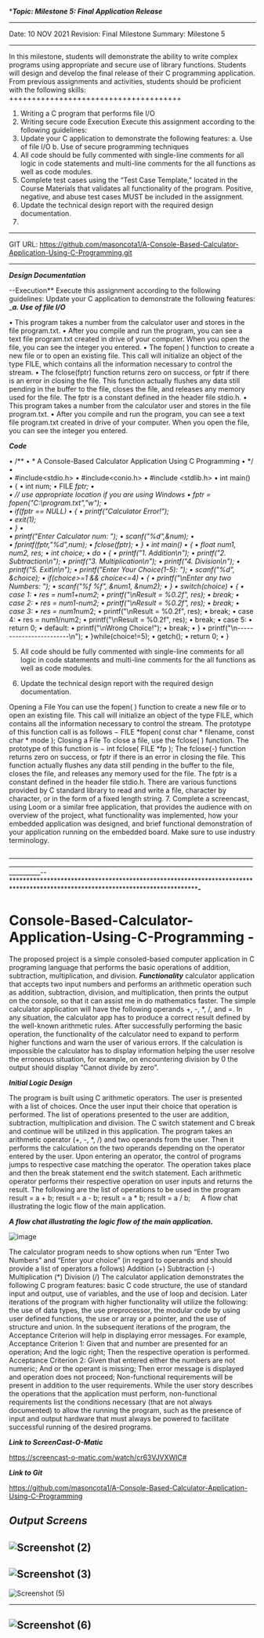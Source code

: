 
****Topic:	Milestone 5: Final Application Release***
______________________________________
Date:	 10 NOV 2021
Revision:	Final
Milestone Summary:	Milestone 5	
______________________________________
In this milestone, students will demonstrate the ability to write complex programs using appropriate and secure use of library functions. 
Students will design and develop the final release of their C programming application. From previous assignments and activities, students should be proficient with the following skills:
++++++++++++++++++++++++++++++++++++++
1.	Writing a C program that performs file I/O
2.	Writing secure code
Execution
Execute this assignment according to the following guidelines:
1.	Update your C application to demonstrate the following features: 
a.	Use of file I/O
b.	Use of secure programming techniques
2.	All code should be fully commented with single-line comments for all logic in code statements and multi-line comments for the all functions as well as code modules.
3.	Complete test cases using the “Test Case Template,” located in the Course Materials that validates all functionality of the program. Positive, negative, and abuse test cases MUST be included in the assignment.
4.	Update the technical design report with the required design documentation.
1.	 		
______________________________________________________________________________
GIT URL:	https://github.com/masoncota1/A-Console-Based-Calculator-Application-Using-C-Programming.git
______________________________________________________________________________
 
 
***Design Documentation***

--Execution**
Execute this assignment according to the following guidelines:
Update your C application to demonstrate the following features: 
____a.	Use of file I/O___

•	This program takes a number from the calculator user and stores in the file program.txt.
•	After you compile and run the program, you can see a text file program.txt created in drive of your computer. When you open the file, you can see the integer you entered. 
•	The fopen( ) function to create a new file or to open an existing file. This call will initialize an object of the type FILE, which contains all the information necessary to control the stream. 
•	The fclose(fptr) function returns zero on success, or fptr if there is an error in closing the file. This function actually flushes any data still pending in the buffer to the file, closes the file, and releases any memory used for the file. The fptr is a constant defined in the header file stdio.h.
•	This program takes a number from the calculator user and stores in the file program.txt.
•	After you compile and run the program, you can see a text file program.txt created in drive of your computer. When you open the file, you can see the integer you entered. 

***Code***

•	/**
•	 * A Console-Based Calculator Application Using C Programming
•	 */
•	
•	#include<stdio.h>
•	#include<conio.h>
•	#include <stdlib.h>
•	int main()
•	{
•	   int num;
•	   FILE *fptr;
•	
•	   // use appropriate location if you are using Windows
•	   fptr = fopen("C:\\program.txt","w");
•	
•	   if(fptr == NULL)
•	   {
•	      printf("Calculator Error!");  
•	      exit(1);            
•	   }
•	
•	   printf("Enter Calculator num: ");
•	   scanf("%d",&num);
•	
•	   fprintf(fptr,"%d",num);
•	   fclose(fptr);
•	}
•	int main()
•	{
•	   float num1, num2, res;
•	   int choice;
•	   do
•	   {
•	      printf("1. Addition\n");
•	      printf("2. Subtraction\n");
•	      printf("3. Multiplication\n");
•	      printf("4. Division\n");
•	      printf("5. Exit\n\n");
•	      printf("Enter Your Choice(1-5): ");
•	      scanf("%d", &choice);
•	      if(choice>=1 && choice<=4)
•	      {
•	         printf("\nEnter any two Numbers: ");
•	         scanf("%f %f", &num1, &num2);
•	      }
•	      switch(choice)
•	      {
•	         case 1:
•	            res = num1+num2;
•	            printf("\nResult = %0.2f", res);
•	            break;
•	         case 2:
•	            res = num1-num2;
•	            printf("\nResult = %0.2f", res);
•	            break;
•	         case 3:
•	            res = num1*num2;
•	            printf("\nResult = %0.2f", res);
•	            break;
•	         case 4:
•	            res = num1/num2;
•	            printf("\nResult = %0.2f", res);
•	            break;
•	         case 5:
•	            return 0;
•	         default:
•	            printf("\nWrong Choice!");
•	            break;
•	      }
•	      printf("\n------------------------\n");
•	   }while(choice!=5);
•	   getch();
•	   return 0;
•	}


5.	All code should be fully commented with single-line comments for all logic in code statements and multi-line comments for the all functions as well as code modules.
 
6.	Update the technical design report with the required design documentation.

Opening a File
You can use the fopen( ) function to create a new file or to open an existing file. This call will initialize an object of the type FILE, which contains all the information necessary to control the stream. The prototype of this function call is as follows −
FILE *fopen( const char * filename, const char * mode );
Closing a File
To close a file, use the fclose( ) function. The prototype of this function is −
int fclose( FILE *fp );
The fclose(-) function returns zero on success, or fptr if there is an error in closing the file. This function actually flushes any data still pending in the buffer to the file, closes the file, and releases any memory used for the file. The fptr is a constant defined in the header file stdio.h.
There are various functions provided by C standard library to read and write a file, character by character, or in the form of a fixed length string.
7.	Complete a screencast, using Loom or a similar free application, that provides the audience with on overview of the project, what functionality was implemented, how your embedded application was designed, and brief functional demonstration of your application running on the embedded board. Make sure to use industry terminology.
 

______________________________________________________________________________________________________________________________________________________________________--
**************************************************************************************************************************************************-********************



# Console-Based-Calculator-Application-Using-C-Programming -
The proposed project is a simple consoled-based computer application in C programing language that performs the basic operations of addition, subtraction, multiplication, and division. 
***Functionality***
calculator application that accepts two input numbers and performs an arithmetic operation such as addition, subtraction, division, and multiplication, then prints the output on the console, so that it can assist me in do mathematics faster. The simple calculator application will have the following operands +, -, *, /, and =. In any situation, the calculator app has to produce a correct result defined by the well-known arithmetic rules. 
After successfully performing the basic operation, the functionality of the calculator need to expand to perform higher functions and warn the user of various errors. If the calculation is impossible the calculator has to display information helping the user resolve the erroneous situation, for example, on encountering division by 0 the output should display “Cannot divide by zero”. 


***Initial Logic Design***


The program is built using C arithmetic operators. The user is presented with a list of choices. Once the user input their choice that operation is performed. The list of operations presented to the user are addition, subtraction, multiplication and division. The C switch statement and C break and continue will be utilized in this application. The program takes an arithmetic operator (+, -, *, /) and two operands from the user. Then it performs the calculation on the two operands depending on the operator entered by the user. Upon entering an operator, the control of programs jumps to respective case matching the operator. The operation takes place and then the break statement end the switch statement. 
Each arithmetic operator performs their respective operation on user inputs and returns the result.
The following are the list of operations to be used in the program
result = a + b; 
result = a - b; 
result = a * b; 
result = a / b; 
  
A flow chat illustrating the logic flow of the main application.

***A flow chat illustrating the logic flow of the main application.***

![image](https://user-images.githubusercontent.com/92959412/138376362-5f640fb9-99b7-4819-8f43-971fb3708c15.png)


 The calculator program needs to show options when run 
“Enter Two Numbers” and 
“Enter your choice” (in regard to operands and should provide a list of operators a follows) Addition (+)
Subtraction (-)
Multiplication (*)
Division (/)
The calculator application demonstrates the following C program features: basic C code structure, the use of standard input and output, use of variables, and the use of loop and decision. Later iterations of the program with higher functionality will utilize the following: the use of data types, the use preprocessor, the modular code by using user defined functions, the use or array or a pointer, and the use of structure and union. 
In the subsequent iterations of the program, the Acceptance Criterion will help in displaying error messages. For example, 
Acceptance Criterion 1: 
Given that and number are presented for an operation; 
And the logic right; 
Then the respective operation is performed. 
Acceptance Criterion 2: 
Given that entered either the numbers are not numeric;
And or the operant is missing; 
Then error message is displayed and operation does not proceed;
Non-functional requirements will be present in addition to the user requirements. While the user story describes the operations that the application must perform, non-functional requirements list the conditions necessary (that are not always documented) to allow the running the program, such as the presence of input and output hardware that must always be powered to facilitate successful running of the desired programs.  


***Link to ScreenCast-O-Matic***

https://screencast-o-matic.com/watch/cr63VJVXWIC#

***Link to Git***

https://github.com/masoncota1/A-Console-Based-Calculator-Application-Using-C-Programming


***Output Screens***
----------------
![Screenshot (2)](https://user-images.githubusercontent.com/92959412/138377790-a81a3e77-7134-482f-9803-bedad9f2ad69.png)
----------------
![Screenshot (3)](https://user-images.githubusercontent.com/92959412/138377810-aa5ad9b3-78c0-4610-85d0-3aecd4824eb1.png)
----------------
![Screenshot (5)](https://user-images.githubusercontent.com/92959412/138377834-25eb0e97-63ac-4c7b-932a-edb2f3679920.png)

---------------

![Screenshot (6)](https://user-images.githubusercontent.com/92959412/138377749-6b73e2b5-42a2-479f-9652-157ea203d3fe.png)
---------------



